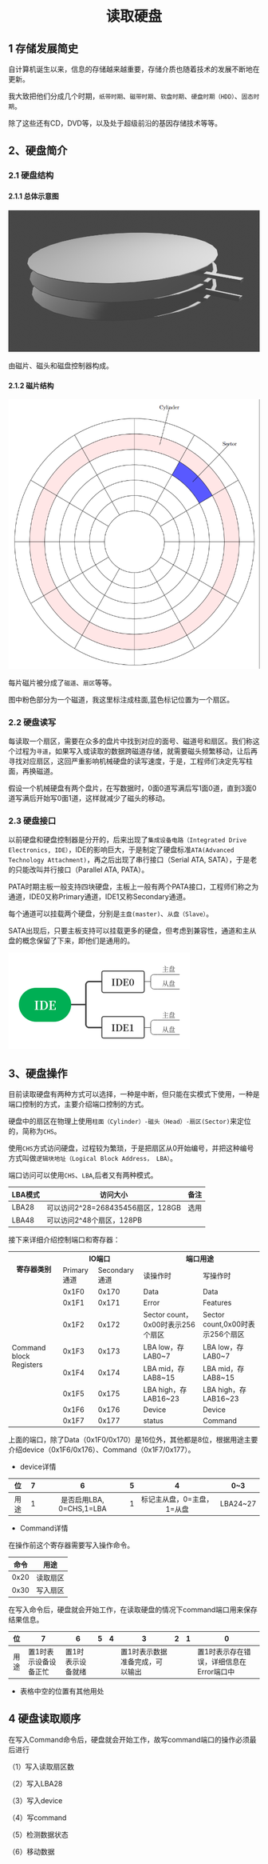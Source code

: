 # <h1 align="center">读取硬盘</h1>

## 1 存储发展简史

自计算机诞生以来，信息的存储越来越重要，存储介质也随着技术的发展不断地在更新。

我大致把他们分成几个时期，`纸带时期`、`磁带时期`、`软盘时期`、`硬盘时期（HDD）`、`固态时期`。

除了这些还有CD，DVD等，以及处于超级前沿的基因存储技术等等。

## 2、硬盘简介

### 2.1 硬盘结构

#### 2.1.1 总体示意图

![硬盘示意图](../img/N005_HDD.png)

由磁片、磁头和磁盘控制器构成。

#### 2.1.2 磁片结构

![磁片结构](../img/N005_disk.png)

每片磁片被分成了`磁道`、`扇区`等等。

图中粉色部分为一个磁道，我这里标注成柱面,蓝色标记位置为一个扇区。

### 2.2 硬盘读写

每读取一个扇区，需要在众多的盘片中找到对应的面号、磁道号和扇区。我们称这个过程为`寻道`，如果写入或读取的数据跨磁道存储，就需要磁头频繁移动，让后再寻找对应扇区，这回严重影响机械硬盘的读写速度，于是，工程师们决定先写柱面，再换磁道。

假设一个机械硬盘有两个盘片，在写数据时，0面0道写满后写1面0道，直到3面0道写满后开始写0面1道，这样就减少了磁头的移动。

### 2.3 硬盘接口

以前硬盘和硬盘控制器是分开的，后来出现了`集成设备电路（Integrated Drive Electronics, IDE）`，IDE的影响巨大，于是制定了硬盘标准`ATA(Advanced Technology Attachment)`，再之后出现了串行接口（Serial ATA, SATA），于是老的只能改叫并行接口（Parallel ATA, PATA）。

PATA时期主板一般支持四块硬盘，主板上一般有两个PATA接口，工程师们称之为通道，IDE0又称Primary通道，IDE1又称Secondary通道。

每个通道可以挂载两个硬盘，分别是`主盘(master)`、`从盘（Slave）`。

SATA出现后，只要主板支持可以挂载更多的硬盘，但考虑到兼容性，通道和主从盘的概念保留了下来，即他们是通用的。

![IDE](../img/IDE.png)

## 3、硬盘操作

目前读取硬盘有两种方式可以选择，一种是中断，但只能在实模式下使用，一种是端口控制的方式，主要介绍端口控制的方式。

硬盘中的扇区在物理上使用`柱面（Cylinder）-磁头（Head）-扇区(Sector)`来定位的，简称为`CHS`。

使用`CHS`方式访问硬盘，过程较为繁琐，于是把扇区从0开始编号，并把这种编号方式叫做`逻辑块地址（Logical Block Address， LBA）`。

端口访问可以使用`CHS`、`LBA`,后者又有两种模式。

| LBA模式 | 访问大小                          | 备注 |
| ------- | --------------------------------- | ---- |
| LBA28   | 可以访问2^28=268435456扇区，128GB | 选用 |
| LBA48   | 可以访问2^48个扇区，128PB         |      |

接下来详细介绍控制端口和寄存器：

<table>
    <tr>
        <th rowspan="2">寄存器类别</th><th colspan="2">IO端口</th><th colspan="2">端口用途</th>
    </tr>
    <tr>
        <td>Primary通道</td><td>Secondary通道</td><td>读操作时</td><td>写操作时</td>
    </tr>
    <tr>
        <td rowspan="8">Command block Registers</td><td>0x1F0</td><td>0x170</td><td>Data</td><td>Data</td>
    </tr>
    <tr>
        <td>0x1F1</td><td>0x171</td><td>Error</td><td>Features</td>
    </tr>
    <tr>
        <td>0x1F2</td><td>0x172</td><td>Sector count，0x00时表示256个扇区</td><td>Sector count,0x00时表示256个扇区</td>
    </tr>
    <tr>
        <td>0x1F3</td><td>0x173</td><td>LBA low，存LAB0~7</td><td>LBA low，存LAB0~7</td>
    </tr>
    <tr>
        <td>0x1F4</td><td>0x174</td><td>LBA mid，存LAB8~15</td><td>LBA mid，存LAB8~15</td>
    </tr>
    <tr>
        <td>0x1F5</td><td>0x175</td><td>LBA high，存LAB16~23</td><td>LBA high，存LAB16~23</td>
    </tr>
    <tr>
        <td>0x1F6</td><td>0x176</td><td>Device</td><td>Device</td>
    </tr>
    <tr>
        <td>0x1F7</td><td>0x177</td><td>status</td><td>Command</td>
    </tr>
    <!--tr>
        <td>Control block Registers</td><td>0x3F6</td><td>0x376</td><td>Alternate status</td><td>Device Control</td>
    </tr-->
</table>




上面的端口，除了Data（0x1F0/0x170）是16位外，其他都是8位，根据用途主要介绍device（0x1F6/0x176）、Command（0x1F7/0x177）。

* device详情

|  位  |  7   |            6             |  5   |             4              |   0~3    |
| :--: | :--: | :----------------------: | :--: | :------------------------: | :------: |
| 用途 |  1   | 是否启用LBA, 0=CHS,1=LBA |  1   | 标记主从盘，0=主盘，1=从盘 | LBA24~27 |

* Command详情

在操作前这个寄存器需要写入操作命令。

| 命令 | 用途     |
| :--: | -------- |
| 0x20 | 读取扇区 |
| 0x30 | 写入扇区 |

在写入命令后，硬盘就会开始工作，在读取硬盘的情况下command端口用来保存结果信息。

|  位  | 7                     | 6                 | 5    | 4    | 3                               | 2    | 1    | 0                                        |
| :--: | --------------------- | ----------------- | ---- | ---- | ------------------------------- | ---- | ---- | ---------------------------------------- |
| 用途 | 置1时表示设备设备正忙 | 置1时表示设备就绪 |      |      | 置1时表示数据准备完成，可以输出 |      |      | 置1时表示存在错误，详细信息在Error端口中 |

* 表格中空的位置有其他用处



## 4 硬盘读取顺序

在写入Command命令后，硬盘就会开始工作，故写command端口的操作必须最后进行

（1）写入读取扇区数

（2）写入LBA28

（3）写入device

（4）写command

（5）检测数据状态

（6）移动数据
